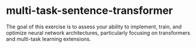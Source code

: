 # multi-task-sentence-transformer
The goal of this exercise is to assess your ability to implement, train, and optimize neural network architectures, particularly focusing on transformers and multi-task learning extensions.
